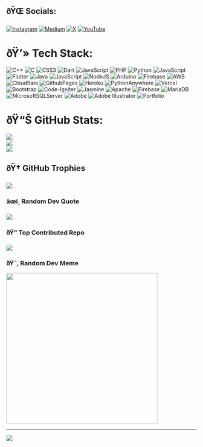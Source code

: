 
## ðŸŒ Socials:
[![Instagram](https://img.shields.io/badge/Instagram-%23E4405F.svg?logo=Instagram&logoColor=white)](https://instagram.com/sisaco2.0) [![Medium](https://img.shields.io/badge/Medium-12100E?logo=medium&logoColor=white)](https://medium.com/@SISACO) [![X](https://img.shields.io/badge/X-black.svg?logo=X&logoColor=white)](https://x.com/SISAC0) [![YouTube](https://img.shields.io/badge/YouTube-%23FF0000.svg?logo=YouTube&logoColor=white)](https://youtube.com/@SISACO) 

# ðŸ’» Tech Stack:
![C++](https://img.shields.io/badge/c++-%2300599C.svg?style=flat&logo=c%2B%2B&logoColor=white) ![C](https://img.shields.io/badge/c-%2300599C.svg?style=flat&logo=c&logoColor=white) ![CSS3](https://img.shields.io/badge/css3-%231572B6.svg?style=flat&logo=css3&logoColor=white) ![Dart](https://img.shields.io/badge/dart-%230175C2.svg?style=flat&logo=dart&logoColor=white) ![JavaScript](https://img.shields.io/badge/javascript-%23323330.svg?style=flat&logo=javascript&logoColor=%23F7DF1E) ![PHP](https://img.shields.io/badge/php-%23777BB4.svg?style=flat&logo=php&logoColor=white) ![Python](https://img.shields.io/badge/python-3670A0?style=flat&logo=python&logoColor=ffdd54) ![JavaScript](https://img.shields.io/badge/javascript-%23323330.svg?style=flat&logo=javascript&logoColor=%23F7DF1E) ![Flutter](https://img.shields.io/badge/Flutter-%2302569B.svg?style=flat&logo=Flutter&logoColor=white) ![Java](https://img.shields.io/badge/java-%23ED8B00.svg?style=flat&logo=openjdk&logoColor=white) ![JavaScript](https://img.shields.io/badge/javascript-%23323330.svg?style=flat&logo=javascript&logoColor=%23F7DF1E) ![NodeJS](https://img.shields.io/badge/node.js-6DA55F?style=flat&logo=node.js&logoColor=white) ![Arduino](https://img.shields.io/badge/-Arduino-00979D?style=flat&logo=Arduino&logoColor=white) ![Firebase](https://img.shields.io/badge/firebase-%23039BE5.svg?style=flat&logo=firebase) ![AWS](https://img.shields.io/badge/AWS-%23FF9900.svg?style=flat&logo=amazon-aws&logoColor=white) ![Cloudflare](https://img.shields.io/badge/Cloudflare-F38020?style=flat&logo=Cloudflare&logoColor=white) ![GithubPages](https://img.shields.io/badge/github%20pages-121013?style=flat&logo=github&logoColor=white) ![Heroku](https://img.shields.io/badge/heroku-%23430098.svg?style=flat&logo=heroku&logoColor=white) ![PythonAnywhere](https://img.shields.io/badge/pythonanywhere-%232F9FD7.svg?style=flat&logo=pythonanywhere&logoColor=151515) ![Vercel](https://img.shields.io/badge/vercel-%23000000.svg?style=flat&logo=vercel&logoColor=white) ![Bootstrap](https://img.shields.io/badge/bootstrap-%238511FA.svg?style=flat&logo=bootstrap&logoColor=white) ![Code-Igniter](https://img.shields.io/badge/CodeIgniter-%23EF4223.svg?style=flat&logo=codeIgniter&logoColor=white) ![Jasmine](https://img.shields.io/badge/jasmine-%238A4182.svg?style=flat&logo=jasmine&logoColor=white) ![Apache](https://img.shields.io/badge/apache-%23D42029.svg?style=flat&logo=apache&logoColor=white) ![Firebase](https://img.shields.io/badge/firebase-a08021?style=flat&logo=firebase&logoColor=ffcd34) ![MariaDB](https://img.shields.io/badge/MariaDB-003545?style=flat&logo=mariadb&logoColor=white) ![MicrosoftSQLServer](https://img.shields.io/badge/Microsoft%20SQL%20Server-CC2927?style=flat&logo=microsoft%20sql%20server&logoColor=white) ![Adobe](https://img.shields.io/badge/adobe-%23FF0000.svg?style=flat&logo=adobe&logoColor=white) ![Adobe Illustrator](https://img.shields.io/badge/adobe%20illustrator-%23FF9A00.svg?style=flat&logo=adobe%20illustrator&logoColor=white) ![Portfolio](https://img.shields.io/badge/Portfolio-%23000000.svg?style=flat&logo=firefox&logoColor=#FF7139)
# ðŸ“Š GitHub Stats:
![](https://github-readme-stats.vercel.app/api?username=SISACO&theme=dark&hide_border=false&include_all_commits=false&count_private=false)<br/>
![](https://github-readme-streak-stats.herokuapp.com/?user=SISACO&theme=dark&hide_border=false)<br/>
![](https://github-readme-stats.vercel.app/api/top-langs/?username=SISACO&theme=dark&hide_border=false&include_all_commits=false&count_private=false&layout=compact)

## ðŸ† GitHub Trophies
![](https://github-profile-trophy.vercel.app/?username=SISACO&theme=dark&no-frame=false&no-bg=false&margin-w=4)

### âœï¸ Random Dev Quote
![](https://quotes-github-readme.vercel.app/api?type=horizontal&theme=tokyonight)

### ðŸ” Top Contributed Repo
![](https://github-contributor-stats.vercel.app/api?username=SISACO&limit=5&theme=discord&combine_all_yearly_contributions=true)

### ðŸ˜‚ Random Dev Meme
<img src='https://memer-new.vercel.app/' style="height: 400px;"/>

---
[![](https://visitcount.itsvg.in/api?id=SISACO&icon=0&color=1)](https://visitcount.itsvg.in)

<!-- Proudly created with GPRM ( https://gprm.itsvg.in ) -->
